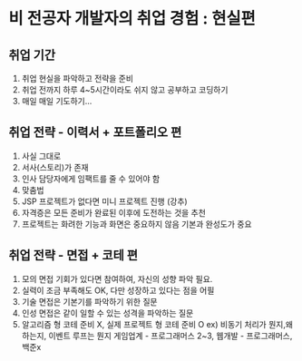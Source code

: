 # 비 전공자 개발자의 취업 경험 : 현실편

## 취업 기간

1. 취업 현실을 파악하고 전략을 준비
2. 취업 전까지 하루 4~5시간이라도 쉬지 않고 공부하고 코딩하기
3. 매일 매일 기도하기...

## 취업 전략 - 이력서 + 포트폴리오 편

1. 사실 그대로
2. 서사(스토리)가 존재
3. 인사 담당자에게 임팩트를 줄 수 있어야 함
4. 맞춤법
5. JSP 프로젝트가 없다면 미니 프로젝트 진행 (강추)
6. 자격증은 모든 준비가 완료된 이후에 도전하는 것을 추천
7. 프로젝트는 화려한 기능과 화면은 중요하지 않음 기본과 완성도가 중요

## 취업 전략 - 면접 + 코테 편

1. 모의 면접 기회가 있다면 참여하여, 자신의 성향 파악 필요.
2. 실력이 조금 부족해도 OK, 다만 성장하고 있다는 점을 어필
3. 기술 면접은 기본기를 파악하기 위한 질문
4. 인성 면접은 같이 일할 수 있는 성격을 파악하는 질문
5. 알고리즘 형 코테 준비 X, 실제 프로젝트 형 코테 준비 O
   ex) 비동기 처리가 뭔지,왜 하는지, 이벤트 루프는 뭔지
   게임업계 - 프로그래머스 2~3, 웹개발 - 프로그래머스,백준x
